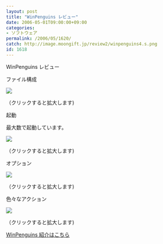 ```yaml
---
layout: post
title: "WinPenguins レビュー"
date: 2006-05-01T09:00:00+09:00
categories:
- ソフトウェア
permalink: /2006/05/1620/
catch: http://image.moongift.jp/review2/winpenguins4.s.png
id: 1618
---
```

WinPenguins レビュー  
<!--more-->

ファイル構成

  

[![](http://image.moongift.jp/review2/winpenguins2.s.png)](http://image.moongift.jp/review2/winpenguins2.png)  
  
（クリックすると拡大します)

  

起動

  

最大数で起動しています。

  

[![](http://image.moongift.jp/review2/winpenguins3.s.png)](http://image.moongift.jp/review2/winpenguins3.png)  
  
（クリックすると拡大します)

  

オプション

  

[![](http://image.moongift.jp/review2/winpenguins4.s.png)](http://image.moongift.jp/review2/winpenguins4.png)  
  
（クリックすると拡大します)

  

色々なアクション

  

[![](http://image.moongift.jp/review2/winpenguins5.s.png)](http://image.moongift.jp/review2/winpenguins5.png)  
  
（クリックすると拡大します)

  

[WinPenguins 紹介はこちら](http://oss.moongift.jp/intro/i-1618.html)

